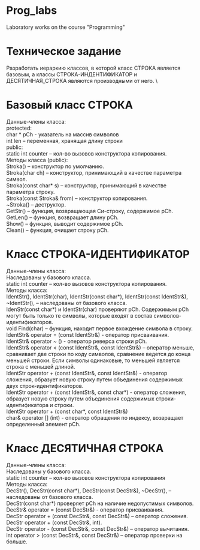 # Prog_labs
Laboratory works on the course "Programming"

# Техническое задание
Разработать иерархию классов, в которой класс СТРОКА является базовым, а классы СТРОКА-ИНДЕНТИФИКАТОР и ДЕСЯТИЧНАЯ_СТРОКА являются производными от него. \

# Базовый класс СТРОКА
Данные-члены класса:\
protected:\
char * pCh - указатель на массив символов\
int len – переменная, хранящая длину строки\
public:\
static int counter – кол-во вызовов конструктора копирования.\
Методы класса (public):\
Stroka() – конструктор по умолчанию.\
Stroka(char ch) – конструктор, принимающий в качестве параметра символ.\
Stroka(const char* s) – конструктор, принимающий в качестве параметра строку.\
Stroka(const Stroka& from) – конструктор копирования.\
~Stroka() – деструктор.\
GetStr() – функция, возвращающая Си-строку, содержимое pCh.\
GetLen() – функция, возвращает длину pCh.\
Show() – функция, выводит содержимое pCh.\
Clean() – функция, очищает строку pCh.

# Класс СТРОКА-ИДЕНТИФИКАТОР
Данные-члены класса:\
Наследованы у базового класса.\
static int counter – кол-во вызовов конструктора копирования.\
Методы класса:\
IdentStr(), IdentStr(char), IdentStr(const char*), IdentStr(const IdentStr&), ~IdentStr(),  – наследованы от базового класса.\
IdenStr(const char*) и IdentStr(char) проверяют pCh. Содержимым pCh могут быть только те символы, которые входят в состав символов-идентификаторов.\
void Find(char) – функция, находит первое вхождение символа в строку.\
IdentStr& operator = (const IdentStr&) - оператор присваивания.\
IdentStr& operator ~ () - оператор реверса строки pCh.\
IdentStr& operator < (const IdentStr&, const IdentStr&) – оператор меньше, сравнивает две строки по коду символов, сравнение ведется до конца меньшей строки. Если символы одинаковые, то меньшей является строка с меньшей длиной.\
IdentStr operator + (const IdentStr&, const IdentStr&) - оператор сложения, образует новую строку путем объединения содержимых двух строк-идентификаторов.\
IdentStr operator + (const IdentStr&, const char*) - оператор сложения, образует новую строку путем объединения содержимых строки-идентификатора и строки.\
IdentStr operator + (const char*, const IdentStr&)\
char&  operator [] (int) - оператор обращения по индексу, возвращает определенный элемент pCh.

# Класс ДЕСЯТИЧНАЯ СТРОКА
Данные-члены класса:\
Наследованы у базового класса.\
static int counter – кол-во вызовов конструктора копирования\
Методы класса:\
DecStr(), DecStr(const char*), DecStr(const DecStr&), ~DecStr(),  – наследованы от базового класса.\
DecStr(const char*) проверяет pCh на наличие недопустимых символов.\
DecStr& operator = (const DecStr&) - оператор присваивания.\
DecStr operator + (const DecStr&, const DecStr&) – оператор сложения.\
DecStr operator + (const DecStr&, int).\
DecStr operator - (const DecStr&, const DecStr&) – оператор вычитания.\
int operator > (const DecStr&, const DecStr&) – оператор проверки на больше.


